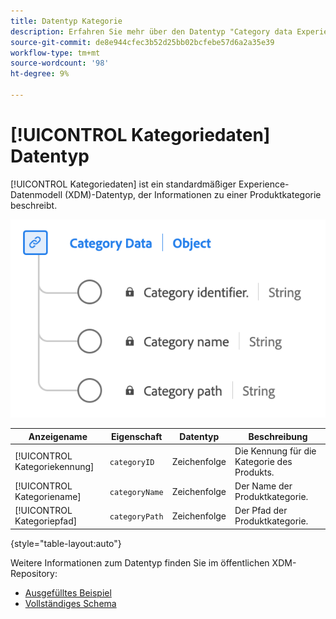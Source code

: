 ```yaml
---
title: Datentyp Kategorie
description: Erfahren Sie mehr über den Datentyp "Category data Experience Data Model (XDM)".
source-git-commit: de8e944cfec3b52d25bb02bcfebe57d6a2a35e39
workflow-type: tm+mt
source-wordcount: '98'
ht-degree: 9%

---
```


# [!UICONTROL Kategoriedaten] Datentyp

[!UICONTROL Kategoriedaten] ist ein standardmäßiger Experience-Datenmodell (XDM)-Datentyp, der Informationen zu einer Produktkategorie beschreibt.

![Ein Diagramm des Datentyps Kategorie .](../images/data-types/category-data.png)

| Anzeigename | Eigenschaft | Datentyp | Beschreibung |
|-----------------|--------------------|-----------|------------------------------------------|
| [!UICONTROL Kategoriekennung] | `categoryID` | Zeichenfolge | Die Kennung für die Kategorie des Produkts. |
| [!UICONTROL Kategoriename] | `categoryName` | Zeichenfolge | Der Name der Produktkategorie. |
| [!UICONTROL Kategoriepfad] | `categoryPath` | Zeichenfolge | Der Pfad der Produktkategorie. |

{style="table-layout:auto"}

Weitere Informationen zum Datentyp finden Sie im öffentlichen XDM-Repository:

* [Ausgefülltes Beispiel](https://github.com/adobe/xdm/blob/master/components/datatypes/categorydata.example.1.json)
* [Vollständiges Schema](https://github.com/adobe/xdm/blob/master/components/datatypes/categorydata.schema.json)
